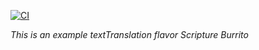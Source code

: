 [![CI](https://github.com/bible-technology/sb_textTranslation/workflows/CI/badge.svg?branch=master)](https://github.com/bible-technology/sb_textTranslation/actions)

*This is an example textTranslation flavor Scripture Burrito*
